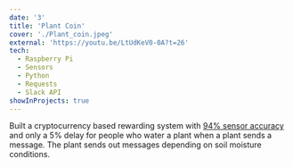 ```yaml
---
date: '3'
title: 'Plant Coin'
cover: './Plant_coin.jpeg'
external: 'https://youtu.be/LtUdKeV0-0A?t=26'
tech:
  - Raspberry Pi
  - Sensors
  - Python
  - Requests
  - Slack API
showInProjects: true
---
```


Built a cryptocurrency based rewarding system with [94% sensor accuracy]() and only a 5% delay for people who water a plant when a plant sends a message. The plant sends out messages depending on soil moisture conditions.
